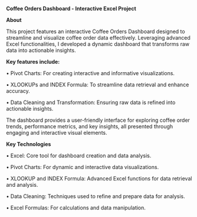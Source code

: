 **Coffee Orders Dashboard - Interactive Excel Project**

**About**

This project features an interactive Coffee Orders Dashboard designed to streamline and visualize coffee order data effectively. Leveraging advanced Excel functionalities, I developed a dynamic dashboard that transforms raw data into actionable insights. 

**Key features include:**

•	Pivot Charts: For creating interactive and informative visualizations.

•	XLOOKUPs and INDEX Formula: To streamline data retrieval and enhance accuracy.

•	Data Cleaning and Transformation: Ensuring raw data is refined into actionable insights.

The dashboard provides a user-friendly interface for exploring coffee order trends, performance metrics, and key insights, all presented through engaging and interactive visual elements.

**Key Technologies**

•	Excel: Core tool for dashboard creation and data analysis.

•	Pivot Charts: For dynamic and interactive data visualizations.

•	XLOOKUP and INDEX Formula: Advanced Excel functions for data retrieval and analysis.

•	Data Cleaning: Techniques used to refine and prepare data for analysis.

•	Excel Formulas: For calculations and data manipulation.

